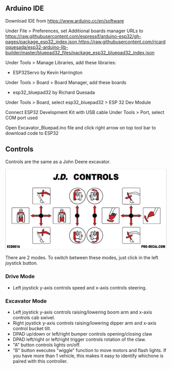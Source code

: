 <h2>Arduino IDE</h2>

Download IDE from https://www.arduino.cc/en/software

Under File > Preferences, set Additional boards manager URLs to https://raw.githubusercontent.com/espressif/arduino-esp32/gh-pages/package_esp32_index.json,https://raw.githubusercontent.com/ricardoquesada/esp32-arduino-lib-builder/master/bluepad32_files/package_esp32_bluepad32_index.json

Under Tools > Manage Libraries, add these libraries:
 * ESP32Servo by Kevin Harrington

Under Tools > Board > Board Manager, add these boards
* esp32_bluepad32 by Richard Quesada

Under Tools > Board, select esp32_bluepad32 > ESP 32 Dev Module

Connect ESP32 Development Kit with USB cable
Under Tools > Port, select COM port used

Open Excavator_Bluepad.ino file and click right arrow on top tool bar to download code to ESP32

<h2>Controls</h2>

Controls are the same as a John Deere excavator.

<img src="https://github.com/swholmstead/Excavator/blob/main/pictures/Controls.png" alt="Controls" width=800>

There are 2 modes. To switch between these modes, just click in the left joystick button.

<h3>Drive Mode</h3>

* Left joystick y-axis controls speed and x-axis controls steering.

<h3>Excavator Mode</h3>

* Left joystick y-axis controls raising/lowering boom arm and x-axis controls cab swivel.
* Right joystick y-axis controls raising/lowering dipper arm and x-axis control bucket tilt.
* DPAD up/down or left/right bumper controls opening/closing claw
* DPAD left/right or left/right trigger controls rotation of the claw.
* "A" button controls lights on/off.
* "B" button executes "wiggle" function to move motors and flash lights.  If you have more than 1 vehicle,
this makes it easy to identify whichone is paired with this controller.
